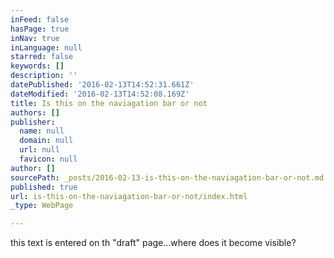 ```yaml
---
inFeed: false
hasPage: true
inNav: true
inLanguage: null
starred: false
keywords: []
description: ''
datePublished: '2016-02-13T14:52:31.661Z'
dateModified: '2016-02-13T14:52:08.169Z'
title: Is this on the naviagation bar or not
authors: []
publisher:
  name: null
  domain: null
  url: null
  favicon: null
author: []
sourcePath: _posts/2016-02-13-is-this-on-the-naviagation-bar-or-not.md
published: true
url: is-this-on-the-naviagation-bar-or-not/index.html
_type: WebPage

---
```

this text is entered on th "draft" page...where does it become visible?